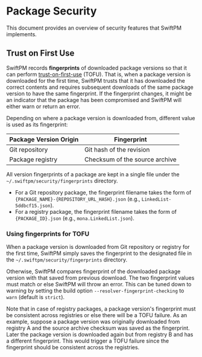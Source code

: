 # Package Security

This document provides an overview of security features that SwiftPM implements.

## Trust on First Use

SwiftPM records **fingerprints** of downloaded package versions so that
it can perform [trust-on-first-use](https://en.wikipedia.org/wiki/Trust_on_first_use)
(TOFU). That is, when a package version is downloaded for the first time,
SwiftPM trusts that it has downloaded the correct contents and requires
subsequent downloads of the same package version to have the same
fingerprint. If the fingerprint changes, it might be an indicator that the
package has been compromised and SwiftPM will either warn or return an error.

Depending on where a package version is downloaded from, different value is
used as its fingerprint:
                             
| Package Version Origin | Fingerprint |
| ---------------------- | ----------- |
| Git repository         | Git hash of the revision |
| Package registry       | Checksum of the source archive |

All version fingerprints of a package are kept in a single file
under the `~/.swiftpm/security/fingerprints` directory.
  - For a Git repository package, the fingerprint filename takes the form of `{PACKAGE_NAME}-{REPOSITORY_URL_HASH}.json` (e.g., `LinkedList-5ddbcf15.json`).
  - For a registry package, the fingerprint filename takes the form of `{PACKAGE_ID}.json` (e.g., `mona.LinkedList.json`).

### Using fingerprints for TOFU

When a package version is downloaded from Git repository or registry for
the first time, SwiftPM simply saves the fingerprint to the designated
file in the `~/.swiftpm/security/fingerprints` directory.
                                    
Otherwise, SwiftPM compares fingerprint of the downloaded package version
with that saved from previous download. The two fingerprint values must match or
else SwiftPM will throw an error. This can be tuned down to warning by setting
the build option `--resolver-fingerprint-checking` to `warn` (default is `strict`).                                
                                                                              
Note that in case of registry packages, a package version's fingerprint
must be consistent across registries or else there will be a TOFU failure.
As an example, suppose a package version was originally downloaded from
registry A and the source archive checksum was saved as the fingerprint. Later
the package version is downloaded again but from registry B and has a different
fingerprint. This would trigger a TOFU failure since the fingerprint should
be consistent across the registries.
